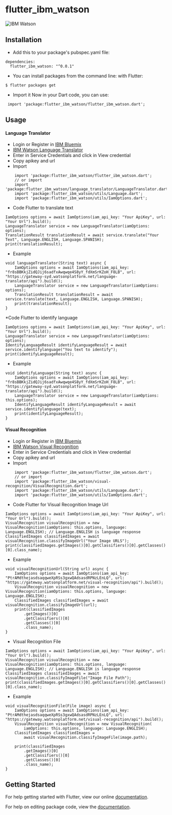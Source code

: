 # flutter_ibm_watson

 ![IBM Watson](https://github.com/VictorRancesCode/flutter_ibm_watson/raw/master/ibmwatson.png) 

## Installation

* Add this to your package's pubspec.yaml file:
```
dependencies:
  flutter_ibm_watson: "^0.0.1"
```
* You can install packages from the command line:
  with Flutter:
```
$ flutter packages get
```

* Import it Now in your Dart code, you can use:
```
 import 'package:flutter_ibm_watson/flutter_ibm_watson.dart';
```


## Usage
#### Language Translator
* Login or Register in [IBM Bluemix](https://console.bluemix.net/)
* [IBM Watson Language Translator](https://console.bluemix.net/catalog/services/language-translator)
* Enter in Service Credentials and click in View credential
* Copy apikey and url
* Import 
```
    import 'package:flutter_ibm_watson/flutter_ibm_watson.dart';
    // or import
    import 'package:flutter_ibm_watson/language_translator/LanguageTranslator.dart';
    import 'package:flutter_ibm_watson/utils/Language.dart';
    import 'package:flutter_ibm_watson/utils/IamOptions.dart';
```
* Code Flutter to translate text 
```
IamOptions options = await IamOptions(iam_api_key: "Your ApiKey", url: "Your Url").build();
LanguageTranslator service = new LanguageTranslator(iamOptions: options);
TranslationResult translationResult = await service.translate("Your Text", Language.ENGLISH, Language.SPANISH);
print(translationResult);
```
* Example
```
void languageTranslator(String text) async {
    IamOptions options = await IamOptions(iam_api_key: "fr8sBBKkjZidQJij6sadfxAwqwqe4S8yY_fdXmSrKZoH_F8LB", url: "https://gateway-syd.watsonplatform.net/language-translator/api").build();
    LanguageTranslator service = new LanguageTranslator(iamOptions: options);
    TranslationResult translationResult = await service.translate(text, Language.ENGLISH, Language.SPANISH);
    print(translationResult);
}
```
*Code Flutter to identify language
```
IamOptions options = await IamOptions(iam_api_key: "Your ApiKey", url: "Your Url").build();
LanguageTranslator service = new LanguageTranslator(iamOptions: options);
IdentifyLanguageResult identifyLanguageResult = await service.identifylanguage("You text to identify");
print(identifyLanguageResult);
```
* Example
```
void identifyLanguage(String text) async {
    IamOptions options = await IamOptions(iam_api_key: "fr8sBBKkjZidQJij6sadfxAwqwqe4S8yY_fdXmSrKZoH_F8LB", url: "https://gateway-syd.watsonplatform.net/language-translator/api").build();
    LanguageTranslator service = new LanguageTranslator(iamOptions: this.options);
    IdentifyLanguageResult identifyLanguageResult = await service.identifylanguage(text);
    print(identifyLanguageResult);
}
```

#### Visual Recognition
* Login or Register in [IBM Bluemix](https://console.bluemix.net/)
* [IBM Watson Visual Recognition](https://console.bluemix.net/catalog/services/visual-recognition)
* Enter in Service Credentials and click in View credential
* Copy apikey and url
* Import 
```
    import 'package:flutter_ibm_watson/flutter_ibm_watson.dart';
    // or import
    import 'package:flutter_ibm_watson/visual-recognition/VisualRecognition.dart';
    import 'package:flutter_ibm_watson/utils/Language.dart';
    import 'package:flutter_ibm_watson/utils/IamOptions.dart';
```
* Code Flutter for Visual Recognition Image Url
```
IamOptions options = await IamOptions(iam_api_key: "Your ApiKey", url: "Your Url").build();
VisualRecognition visualRecognition = new VisualRecognition(iamOptions: this.options, language: Language.ENGLISH); // Language.ENGLISH is language response 
ClassifiedImages classifiedImages = await visualRecognition.classifyImageUrl("Your Image URLS");
print(classifiedImages.getImages()[0].getClassifiers()[0].getClasses()[0].class_name);
```
* Example
```
void visualRecognitionUrl(String url) async {
    IamOptions options = await IamOptions(iam_api_key: "PtrAMdthejasdsaqqweXpRSs3gxwQAdsasdRPNzLEnLQ", url: "https://gateway.watsonplatform.net/visual-recognition/api").build();
    VisualRecognition visualRecognition = new VisualRecognition(iamOptions: this.options, language: Language.ENGLISH);
    ClassifiedImages classifiedImages = await visualRecognition.classifyImageUrl(url);
    print(classifiedImages
        .getImages()[0]
        .getClassifiers()[0]
        .getClasses()[0]
        .class_name);
}
```
* Visual Recognition File
```
IamOptions options = await IamOptions(iam_api_key: "Your ApiKey", url: "Your Url").build();
VisualRecognition visualRecognition = new VisualRecognition(iamOptions: this.options, language: Language.ENGLISH); // Language.ENGLISH is language response 
ClassifiedImages classifiedImages = await visualRecognition.classifyImageFile("Image File Path");
print(classifiedImages.getImages()[0].getClassifiers()[0].getClasses()[0].class_name);
```
* Example
```
void visualRecognitionFile(File image) async {
    IamOptions options = await IamOptions(iam_api_key: "PtrAMdthejasdsaqqweXpRSs3gxwQAdsasdRPNzLEnLQ", url: "https://gateway.watsonplatform.net/visual-recognition/api").build();
    VisualRecognition visualRecognition = new VisualRecognition(
        iamOptions: this.options, language: Language.ENGLISH);
    ClassifiedImages classifiedImages =
        await visualRecognition.classifyImageFile(image.path);

    print(classifiedImages
        .getImages()[0]
        .getClassifiers()[0]
        .getClasses()[0]
        .class_name);
}
```


## Getting Started

For help getting started with Flutter, view our online [documentation](https://flutter.io/).

For help on editing package code, view the [documentation](https://flutter.io/developing-packages/).
